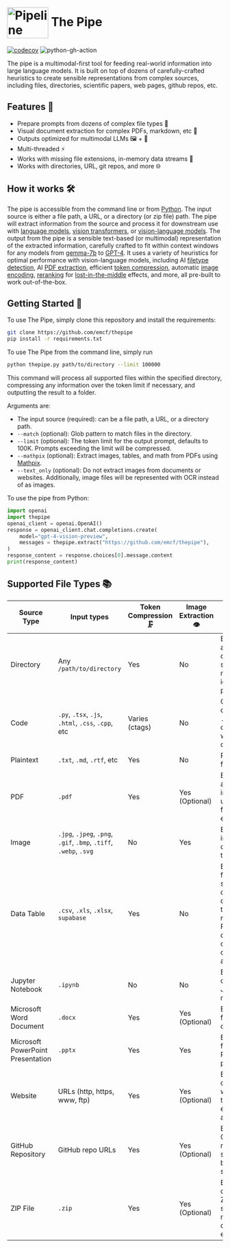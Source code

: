 # <img src="https://rpnutzemutbrumczwvue.supabase.co/storage/v1/object/public/assets/pipeline_small%20(1).png" alt="Pipeline Illustration" style="width:96px; height:72px; vertical-align:middle;"> The Pipe

[![codecov](https://codecov.io/gh/emcf/thepipe/graph/badge.svg?token=OE7CUEFUL9)](https://codecov.io/gh/emcf/thepipe) ![python-gh-action](https://github.com/emcf/thepipe/actions/workflows/python-ci.yml/badge.svg)

The pipe is a multimodal-first tool for feeding real-world information into large language models. It is built on top of dozens of carefully-crafted heuristics to create sensible representations from complex sources, including files, directories, scientific papers, web pages, github repos, etc. 

## Features 🌟

- Prepare prompts from dozens of complex file types 📄 
- Visual document extraction for complex PDFs, markdown, etc 🧠
- Outputs optimized for multimodal LLMs 🖼️ + 💬
- Multi-threaded ⚡️
- Works with missing file extensions, in-memory data streams 💾
- Works with directories, URL, git repos, and more 🌐
##  How it works 🛠️

The pipe is accessible from the command line or from [Python](https://www.python.org/downloads/). The input source is either a file path, a URL, or a directory (or zip file) path. The pipe will extract information from the source and process it for downstream use with [language models](https://en.wikipedia.org/wiki/Large_language_model), [vision transformers](https://en.wikipedia.org/wiki/Vision_transformer), or [vision-language models](https://arxiv.org/abs/2304.00685). The output from the pipe is a sensible text-based (or multimodal) representation of the extracted information, carefully crafted to fit within context windows for any models from [gemma-7b](https://huggingface.co/google/gemma-7b) to [GPT-4](https://openai.com/gpt-4). It uses a variety of heuristics for optimal performance with vision-language models, including AI [filetype detection](https://opensource.googleblog.com/2024/02/magika-ai-powered-fast-and-efficient-file-type-identification.html), AI [PDF extraction](https://mathpix.com), efficient [token compression](https://arxiv.org/abs/2403.12968), automatic [image encoding](https://en.wikipedia.org/wiki/Base64), [reranking](https://arxiv.org/abs/2310.06839) for [lost-in-the-middle](https://arxiv.org/abs/2307.03172) effects, and more, all pre-built to work out-of-the-box.

## Getting Started 🚀

To use The Pipe, simply clone this repository and install the requirements:
```bash
git clone https://github.com/emcf/thepipe
pip install -r requirements.txt
```

To use The Pipe from the command line, simply run

```bash
python thepipe.py path/to/directory --limit 100000
```

This command will process all supported files within the specified directory, compressing any information over the token limit if necessary, and outputting the result to a folder.

Arguments are:
- The input source (required): can be a file path, a URL, or a directory path.
- `--match` (optional): Glob pattern to match files in the directory.
- `--limit` (optional): The token limit for the output prompt, defaults to 100K. Prompts exceeding the limit will be compressed.
- `--mathpix` (optional): Extract images, tables, and math from PDFs using [Mathpix](https://docs.mathpix.com/#process-a-pdf).
- `--text_only` (optional): Do not extract images from documents or websites. Additionally, image files will be represented with OCR instead of as images.

To use the pipe from Python:

```python
import openai
import thepipe
openai_client = openai.OpenAI()
response = openai_client.chat.completions.create(
    model="gpt-4-vision-preview",
    messages = thepipe.extract("https://github.com/emcf/thepipe"),
)
response_content = response.choices[0].message.content
print(response_content)
```

## Supported File Types 📚

| Source Type                           | Input types        | Token Compression 🗜️ | Image Extraction 👁️ | Notes 📌                                                  |
|---------------------------------------|------------------------------------------|-------------------|------------------|---------------------------------------------------------|
| Directory                             | Any `/path/to/directory`                 | Yes               | No               | Extracts from all files in directory, supports match and ignore patterns |
| Code                                  | `.py`, `.tsx`, `.js`, `.html`, `.css`, `.cpp`, etc | Varies (ctags)   | No               | Combines all code files. `.c`, `.cpp`, `.py` are compressible with ctags, others are not |
| Plaintext                             | `.txt`, `.md`, `.rtf`, etc               | Yes               | No               | Regular text files                                                      |
| PDF                                   | `.pdf`                                  | Yes               | Yes (Optional)   | Extracts text and optionally images; can use Mathpix for enhanced extraction |
| Image                                 | `.jpg`, `.jpeg`, `.png`, `.gif`, `.bmp`, `.tiff`, `.webp`, `.svg` | No                | Yes              | Extracts images and can convert to text using OCR                        |
| Data Table                           | `.csv`, `.xls`, `.xlsx`, `supabase`             | Yes                | No               | Extracts data from spreadsheets or SQL tables; converts to text representation. For very large datasets, will only extract column names and types         |
| Jupyter Notebook                      | `.ipynb`                                | No               | No               | Extracts content from Jupyter notebooks                                  |
| Microsoft Word Document               | `.docx`                                 | Yes               | Yes (Optional)               | Extracts text from Word documents                                        |
| Microsoft PowerPoint Presentation     | `.pptx`                                 | Yes               | Yes               | Extracts text from PowerPoint presentations                              |
| Website                               | URLs (http, https, www, ftp)             | Yes                | Yes (Optional)   | Extracts content from web pages; text-only extraction available          |
| GitHub Repository                     | GitHub repo URLs                         | Yes               | Yes (Optional)               | Extracts from GitHub repositories; supports branch specification         |
| ZIP File                              | `.zip`                                  | Yes               | Yes (Optional)               | Extracts contents of ZIP files; supports nested directory extraction     |